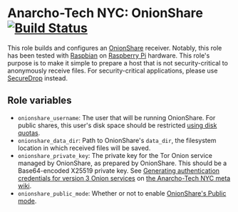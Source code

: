 # Anarcho-Tech NYC: OnionShare [![Build Status](https://travis-ci.org/AnarchoTechNYC/ansible-role-onionshare.svg?branch=master)](https://travis-ci.org/AnarchoTechNYC/ansible-role-onionshare)

This role builds and configures an [OnionShare](https://onionshare.org/) receiver. Notably, this role has been tested with [Raspbian](https://www.raspbian.org/) on [Raspberry Pi](https://www.raspberrypi.org/) hardware. This role's purpose is to make it simple to prepare a host that is not security-critical to anonymously receive files. For security-critical applications, please use [SecureDrop](https://securedrop.org/) instead.

## Role variables

* `onionshare_username`: The user that will be running OnionShare. For public shares, this user's disk space should be restricted [using disk quotas](https://github.com/AnarchoTechNYC/ansible-role-common/blob/master/README.md#configuring-disk-quotas).
* `onionshare_data_dir`: Path to OnionShare's `data_dir`, the filesystem location in which received files will be saved.
* `onionshare_private_key`: The private key for the Tor Onion service managed by OnionShare, as prepared by OnionShare. This should be a Base64-encoded X25519 private key. See [Generating authentication credentials for version 3 Onion services](https://github.com/AnarchoTechNYC/meta/wiki/Connecting-to-an-authenticated-Onion-service#generating-authentication-credentials-for-version-3-onion-services) on [the Anarcho-Tech NYC meta wiki](https://github.com/AnarchoTechNYC/meta/wiki).
* `onionshare_public_mode`: Whether or not to enable [OnionShare's Public mode](https://github.com/micahflee/onionshare/wiki/Public-Mode).
